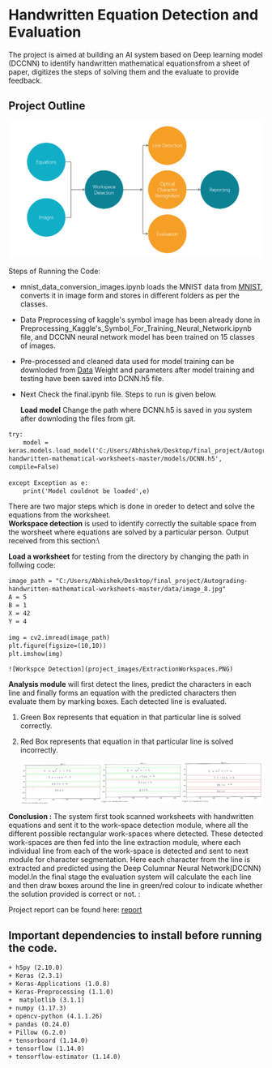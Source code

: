 # Handwritten Equation Detection and Evaluation
The  project  is  aimed  at  building  an  AI  system  based on Deep learning model (DCCNN) to identify handwritten mathematical equationsfrom a sheet of paper,
digitizes the steps of solving them and the evaluate to provide feedback.

## Project Outline

![Project Outline](project_images/project%20modules.PNG)
  
Steps of Running the Code:
+ mnist_data_conversion_images.ipynb loads the MNIST data from [MNIST](http://yann.lecun.com/exdb/mnist), converts it in image form and stores in different folders as per the classes.
+ Data Preprocessing of kaggle's symbol image has been already done in Preprocessing_Kaggle's_Symbol_For_Training_Neural_Network.ipynb file, and DCCNN neural network model has been trained on 15 classes of images.
+ Pre-processed and cleaned data used for model training can be downloded from [Data](https://drive.google.com/drive/folders/1-UiDxvAquxTKc4LPGOwCdE4zH0QcCL52?usp=sharing)
Weight and parameters after model training and testing have been saved into DCNN.h5 file.
+ Next Check the final.ipynb file. Steps to run is given below.

  **Load model** 
	Change the path where DCNN.h5 is saved in you system after downloding the files from git.
```
try:
    model = keras.models.load_model('C:/Users/Abhishek/Desktop/final_project/Autograding-handwritten-mathematical-worksheets-master/models/DCNN.h5', compile=False)

except Exception as e:
    print('Model couldnot be loaded',e)
```
There are two major steps which is done in oreder to detect and solve the equations from the worksheet.\
 **Workspace detection** is used to identify correctly the suitable space from the worsheet where equations are solved by a particular person. Output received from this section:\
 
 **Load a worksheet** for testing from the directory by changing the path in follwing code:
 
 ```
image_path = "C:/Users/Abhishek/Desktop/final_project/Autograding-handwritten-mathematical-worksheets-master/data/image_8.jpg"
A = 5
B = 1
X = 42
Y = 4

img = cv2.imread(image_path)
plt.figure(figsize=(10,10))
plt.imshow(img)
```
	![Workspce Detection](project_images/ExtractionWorkspaces.PNG) 

  **Analysis module** will first detect the lines, predict the characters in each line and finally forms an equation with the predicted 
characters then evaluate them by marking boxes. Each detected line is evaluated.
1. Green Box represents that equation in that particular line is solved correctly.
2. Red Box represents that equation in that particular line is solved incorrectly.

	![Evaluation](project_images/evaluation.jpg) 
	
 **Conclusion :**
 The system  first took scanned worksheets with handwritten equations and sent it to the work-space detection module, where all the different possible rectangular work-spaces where detected. These detected work-spaces are then fed into the line extraction module, where each individual line from each of the work-space is detected and sent to next module for character segmentation. Here each character from the line is extracted and predicted using the Deep Columnar Neural Network(DCCNN) model.In the final stage the evaluation system will calculate the each line and then draw boxes around the line in green/red colour to indicate whether the solution provided is correct or not. :
 
Project report can be found here: [report](report/abhishek_report.pdf)

## Important dependencies to install before running the code.

	+ h5py (2.10.0)
	+ Keras (2.3.1)
	+ Keras-Applications (1.0.8)
	+ Keras-Preprocessing (1.1.0)
	+  matplotlib (3.1.1)
	+ numpy (1.17.3)
	+ opencv-python (4.1.1.26)
	+ pandas (0.24.0)
	+ Pillow (6.2.0)
	+ tensorboard (1.14.0)
	+ tensorflow (1.14.0)
	+ tensorflow-estimator (1.14.0)



